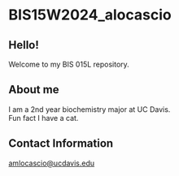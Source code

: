 # BIS15W2024_alocascio
## Hello!
Welcome to my BIS 015L repository.
## About me 
I am a 2nd year biochemistry major at UC Davis.  
Fun fact I have a cat.
## Contact Information
amlocascio@ucdavis.edu
